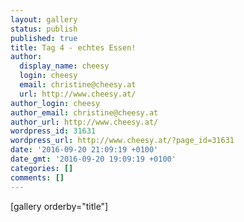 ```yaml
---
layout: gallery
status: publish
published: true
title: Tag 4 - echtes Essen!
author:
  display_name: cheesy
  login: cheesy
  email: christine@cheesy.at
  url: http://www.cheesy.at/
author_login: cheesy
author_email: christine@cheesy.at
author_url: http://www.cheesy.at/
wordpress_id: 31631
wordpress_url: http://www.cheesy.at/?page_id=31631
date: '2016-09-20 21:09:19 +0100'
date_gmt: '2016-09-20 19:09:19 +0100'
categories: []
comments: []
---
```

[gallery orderby="title"]
